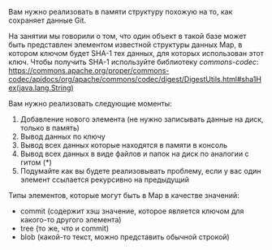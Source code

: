 Вам нужно реализовать в памяти структуру похожую на то, как сохраняет данные Git.

На занятии мы говорили о том, что один объект в такой базе может быть представлен
элементом известной структуры данных Map, в котором ключом будет SHA-1 тех данных,
для которых использован этот ключ.
Чтобы получить SHA-1 используйте библиотеку *commons-codec*:
https://commons.apache.org/proper/commons-codec/apidocs/org/apache/commons/codec/digest/DigestUtils.html#sha1Hex(java.lang.String)

Вам нужно реализовать следующие моменты:
1. Добавление нового элемента (не нужно записывать данные на диск, только в память)
2. Вывод данных по ключу
3. Вывод всех данных которые находятся в памяти в консоль
4. Вывод всех данных в виде файлов и папок на диск по аналогии с гитом (*)
5. Подумайте как вы будете реализовывать проблему, если у вас один элемент ссылается рекурсивно на предыдущий

Типы элементов, которые могут быть в Map в качестве значений:
 - commit (содержит хэш значение, которое является ключом для какого-то другого элемента)
 - tree (то же, что и commit)
 - blob (какой-то текст, можно представить обычной строкой)